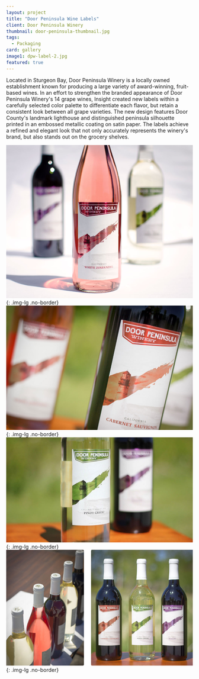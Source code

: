 ```yaml
---
layout: project
title: "Door Peninsula Wine Labels"
client: Door Peninsula Winery
thumbnail: door-peninsula-thumbnail.jpg
tags:
  - Packaging
card: gallery
image1: dpw-label-2.jpg
featured: true
---
```


Located in Sturgeon Bay, Door Peninsula Winery is a locally owned establishment known for producing a large variety of award-winning, fruit-based wines. In an effort to strengthen the branded appearance of Door Peninsula Winery's 14 grape wines, Insight created new labels within a carefully selected color palette to differentiate each flavor, but retain a consistent look between all grape varieties. The new design features Door County's landmark lighthouse and distinguished peninsula silhouette printed in an embossed metallic coating on satin paper. The labels achieve a refined and elegant look that not only accurately represents the winery's brand, but also stands out on the grocery shelves.

![Door Peninsula Wine Label](/img/dpw-label-2.jpg){: .img-lg .no-border}
![Door Peninsula Wine Label](/img/dpw-label-1.jpg){: .img-lg .no-border}
![Door Peninsula Wine Label](/img/dpw-label-3.jpg){: .img-lg .no-border}
![Door Peninsula Wine Label](/img/dpw-label-5.jpg){: .img-lg .no-border}
